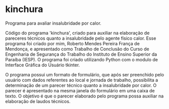 # kinchura
Programa para avaliar insalubridade por calor.

Código do programa 'kinchura', criado para auxiliar na elaboração de pareceres técnicos quanto a insalubridade pelo agente físico calor. Esse programa foi criado por mim, Roberto Mendes Pereira França de Mendonça, e apresentado como Trabalho de Conclusão do Curso de Engenharia de Segurança do Trabalho do Instituto de Ensino Superior da Paraíba (IESP). O programa foi criado utilizando Python com o modulo de Interface Gráfica do Usuário tkinter.

O programa possui um formato de formulário, que após ser preenchido pelo usuário com dados referentes ao local e jornada de trabalho, possibilita a determinação de um parecer técnico quanto a insalubridade por calor. O parecer é apresentado na mesma janela do formulário em uma caixa de texto. O objetivo é que o parecer elaborado pelo programa possa auxiliar na elaboração de laudos técnicos.
